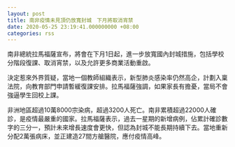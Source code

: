 ```yaml
---
layout: post
title: 南非疫情未見頂仍放寬封城　下月將取消宵禁
date: 2020-05-25 23:19:41.000000000 +08:00
categories: rss
---
```


南非總統拉馬福薩宣布，將會在下月1日起，進一步放寬國內封城措施，包括學校分階段復課、取消宵禁，以及允許更多商業活動重啟。

決定惹來外界質疑，當地一個教師組織表示，新型肺炎感染率仍然高企，計劃入稟法院，向教育部門申請暫緩復課安排。拉馬福薩強調，如果家長有擔憂，當局不會強逼學生回校上課。

非洲地區超過10萬8000宗染病，超過3200人死亡。南非累積超過22000人確診，是疫情最嚴重的國家。拉馬福薩表示，過去一星期的新增病例，佔累計確診數字的三分一，預計未來增長速度會更快，但認為封城不能長期持續下去。當地重新分配2萬張病床，並正建造27間方艙醫院，應付疫情高峰。
